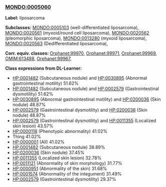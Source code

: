 
### [MONDO:0005060](http://purl.obolibrary.org/obo/MONDO_0005060)
**Label:** liposarcoma

**Subclasses:** [MONDO:0005103](http://purl.obolibrary.org/obo/MONDO_0005103) (well-differentiated liposarcoma), [MONDO:0020561](http://purl.obolibrary.org/obo/MONDO_0020561) (myxoid/round cell liposarcoma), [MONDO:0020562](http://purl.obolibrary.org/obo/MONDO_0020562) (pleomorphic liposarcoma), [MONDO:0013280](http://purl.obolibrary.org/obo/MONDO_0013280) (myxoid liposarcoma), [MONDO:0020563](http://purl.obolibrary.org/obo/MONDO_0020563) (Dedifferentiated liposarcoma), 

**Corr. equiv. classes:** [Orphanet:99970](http://www.orpha.net/ORDO/Orphanet_99970), [Orphanet:99971](http://www.orpha.net/ORDO/Orphanet_99971), [Orphanet:99969](http://www.orpha.net/ORDO/Orphanet_99969), [OMIM:613488](http://purl.obolibrary.org/obo/OMIM_613488), [Orphanet:99967](http://www.orpha.net/ORDO/Orphanet_99967), 

**Class expressions from DL-Learner:**

- [HP:0001482](http://purl.obolibrary.org/obo/HP_0001482) (Subcutaneous nodule) and [HP:0030895](http://purl.obolibrary.org/obo/HP_0030895) (Abnormal gastrointestinal motility) 51.62%
- [HP:0001482](http://purl.obolibrary.org/obo/HP_0001482) (Subcutaneous nodule) and [HP:0002579](http://purl.obolibrary.org/obo/HP_0002579) (Gastrointestinal dysmotility) 51.62%
- [HP:0030895](http://purl.obolibrary.org/obo/HP_0030895) (Abnormal gastrointestinal motility) and [HP:0200036](http://purl.obolibrary.org/obo/HP_0200036) (Skin nodule) 48.87%
- [HP:0002579](http://purl.obolibrary.org/obo/HP_0002579) (Gastrointestinal dysmotility) and [HP:0200036](http://purl.obolibrary.org/obo/HP_0200036) (Skin nodule) 48.87%
- [HP:0002579](http://purl.obolibrary.org/obo/HP_0002579) (Gastrointestinal dysmotility) and [HP:0011355](http://purl.obolibrary.org/obo/HP_0011355) (Localized skin lesion) 43.57%
- [HP:0000118](http://purl.obolibrary.org/obo/HP_0000118) (Phenotypic abnormality) 41.02%
- Thing 41.02%
- [HP:0000001](http://purl.obolibrary.org/obo/HP_0000001) (All) 41.02%
- [HP:0001482](http://purl.obolibrary.org/obo/HP_0001482) (Subcutaneous nodule) 38.89%
- [HP:0200036](http://purl.obolibrary.org/obo/HP_0200036) (Skin nodule) 37.45%
- [HP:0011355](http://purl.obolibrary.org/obo/HP_0011355) (Localized skin lesion) 32.78%
- [HP:0011121](http://purl.obolibrary.org/obo/HP_0011121) (Abnormality of skin morphology) 31.77%
- [HP:0000951](http://purl.obolibrary.org/obo/HP_0000951) (Abnormality of the skin) 31.68%
- [HP:0001574](http://purl.obolibrary.org/obo/HP_0001574) (Abnormality of the integument) 31.49%
- [HP:0002579](http://purl.obolibrary.org/obo/HP_0002579) (Gastrointestinal dysmotility) 29.37%


